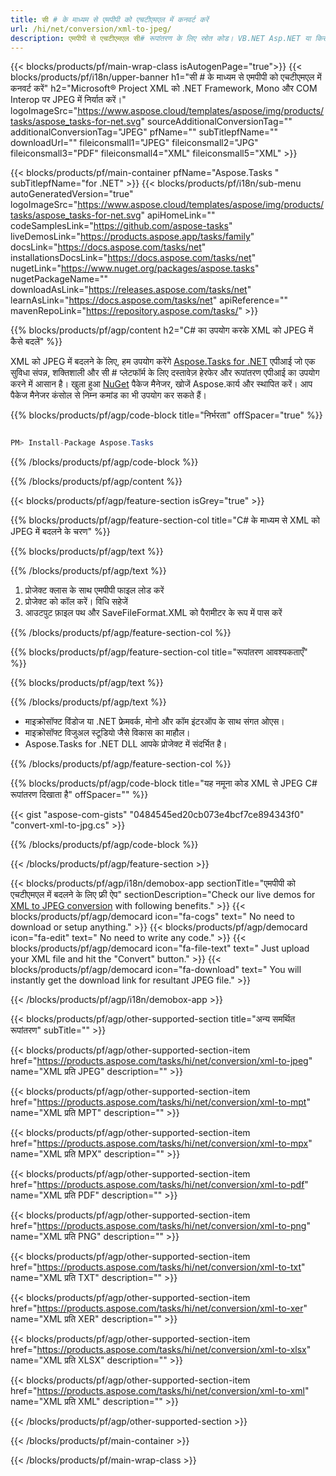 ```yaml
---
title: सी # के माध्यम से एमपीपी को एचटीएमएल में कनवर्ट करें 
url: /hi/net/conversion/xml-to-jpeg/ 
description: एमपीपी से एचटीएमएल सी# रूपांतरण के लिए स्रोत कोड। VB.NET Asp.NET या किसी .NET आधारित एप्लिकेशन के भीतर JPEG रूपांतरण के लिए बैच XML फ़ाइलों के लिए API उदाहरण कोड का उपयोग करें।
---
```


{{< blocks/products/pf/main-wrap-class isAutogenPage="true">}}
{{< blocks/products/pf/i18n/upper-banner h1="सी # के माध्यम से एमपीपी को एचटीएमएल में कनवर्ट करें" h2="Microsoft® Project XML को .NET Framework, Mono और COM Interop पर JPEG में निर्यात करें।" logoImageSrc="https://www.aspose.cloud/templates/aspose/img/products/tasks/aspose_tasks-for-net.svg" sourceAdditionalConversionTag="" additionalConversionTag="JPEG" pfName="" subTitlepfName="" downloadUrl="" fileiconsmall1="JPEG" fileiconsmall2="JPG" fileiconsmall3="PDF" fileiconsmall4="XML" fileiconsmall5="XML" >}}

{{< blocks/products/pf/main-container pfName="Aspose.Tasks " subTitlepfName="for .NET" >}}
{{< blocks/products/pf/i18n/sub-menu autoGeneratedVersion="true" logoImageSrc="https://www.aspose.cloud/templates/aspose/img/products/tasks/aspose_tasks-for-net.svg" apiHomeLink="" codeSamplesLink="https://github.com/aspose-tasks" liveDemosLink="https://products.aspose.app/tasks/family" docsLink="https://docs.aspose.com/tasks/net" installationsDocsLink="https://docs.aspose.com/tasks/net" nugetLink="https://www.nuget.org/packages/aspose.tasks" nugetPackageName="" downloadAsLink="https://releases.aspose.com/tasks/net" learnAsLink="https://docs.aspose.com/tasks/net" apiReference="" mavenRepoLink="https://repository.aspose.com/tasks/" >}}

{{% blocks/products/pf/agp/content h2="C# का उपयोग करके XML को JPEG में कैसे बदलें" %}}

XML को JPEG में बदलने के लिए, हम उपयोग करेंगे
 [Aspose.Tasks for .NET](https://products.aspose.com/tasks/net)
 एपीआई जो एक सुविधा संपन्न, शक्तिशाली और सी # प्लेटफॉर्म के लिए दस्तावेज़ हेरफेर और रूपांतरण एपीआई का उपयोग करने में आसान है। खुला हुआ
 [NuGet](https://www.nuget.org/packages/aspose.tasks)
 पैकेज मैनेजर, खोजें
 Aspose.कार्य
 और स्थापित करें। आप पैकेज मैनेजर कंसोल से निम्न कमांड का भी उपयोग कर सकते हैं।

{{% blocks/products/pf/agp/code-block title="निर्भरता" offSpacer="true" %}}

```cs

PM> Install-Package Aspose.Tasks

```

{{% /blocks/products/pf/agp/code-block %}}

{{% /blocks/products/pf/agp/content %}}

{{< blocks/products/pf/agp/feature-section isGrey="true" >}}

{{% blocks/products/pf/agp/feature-section-col title="C# के माध्यम से XML को JPEG में बदलने के चरण" %}}

{{% blocks/products/pf/agp/text %}}

{{% /blocks/products/pf/agp/text %}}

1. प्रोजेक्ट क्लास के साथ एमपीपी फाइल लोड करें
1. प्रोजेक्ट को कॉल करें। विधि सहेजें
1. आउटपुट फ़ाइल पथ और SaveFileFormat.XML को पैरामीटर के रूप में पास करें

{{% /blocks/products/pf/agp/feature-section-col %}}

{{% blocks/products/pf/agp/feature-section-col title="रूपांतरण आवश्यकताएँ" %}}

{{% blocks/products/pf/agp/text %}}

{{% /blocks/products/pf/agp/text %}}

- माइक्रोसॉफ्ट विंडोज या .NET फ्रेमवर्क, मोनो और कॉम इंटरऑप के साथ संगत ओएस।
- माइक्रोसॉफ्ट विजुअल स्टूडियो जैसे विकास का माहौल।
- Aspose.Tasks for .NET DLL आपके प्रोजेक्ट में संदर्भित है।

{{% /blocks/products/pf/agp/feature-section-col %}}

{{% blocks/products/pf/agp/code-block title="यह नमूना कोड XML से JPEG C# रूपांतरण दिखाता है" offSpacer="" %}}

{{< gist "aspose-com-gists" "0484545ed20cb073e4bcf7ce894343f0" "convert-xml-to-jpg.cs" >}}

{{% /blocks/products/pf/agp/code-block %}}

{{< /blocks/products/pf/agp/feature-section >}}

<!-- aboutfile Starts -->

{{< blocks/products/pf/agp/i18n/demobox-app sectionTitle="एमपीपी को एचटीएमएल में बदलने के लिए फ्री ऐप" sectionDescription="Check our live demos for [XML to JPEG conversion](https://products.aspose.app/tasks/conversion/xml-to-jpeg) with following benefits." >}}
        {{< blocks/products/pf/agp/democard icon="fa-cogs" text=" No need to download or setup anything." >}}
        {{< blocks/products/pf/agp/democard icon="fa-edit" text=" No need to write any code." >}}
        {{< blocks/products/pf/agp/democard icon="fa-file-text" text=" Just upload your XML file and hit the \"Convert\" button." >}}
        {{< blocks/products/pf/agp/democard icon="fa-download" text=" You will instantly get the download link for resultant JPEG file." >}}

{{< /blocks/products/pf/agp/i18n/demobox-app >}}

<!-- aboutfile Ends -->

{{< blocks/products/pf/agp/other-supported-section title="अन्य समर्थित रूपांतरण" subTitle="" >}}

{{< blocks/products/pf/agp/other-supported-section-item href="https://products.aspose.com/tasks/hi/net/conversion/xml-to-jpeg" name="XML प्रति JPEG" description="" >}}

{{< blocks/products/pf/agp/other-supported-section-item href="https://products.aspose.com/tasks/hi/net/conversion/xml-to-mpt" name="XML प्रति MPT" description="" >}}

{{< blocks/products/pf/agp/other-supported-section-item href="https://products.aspose.com/tasks/hi/net/conversion/xml-to-mpx" name="XML प्रति MPX" description="" >}}

{{< blocks/products/pf/agp/other-supported-section-item href="https://products.aspose.com/tasks/hi/net/conversion/xml-to-pdf" name="XML प्रति PDF" description="" >}}

{{< blocks/products/pf/agp/other-supported-section-item href="https://products.aspose.com/tasks/hi/net/conversion/xml-to-png" name="XML प्रति PNG" description="" >}}

{{< blocks/products/pf/agp/other-supported-section-item href="https://products.aspose.com/tasks/hi/net/conversion/xml-to-txt" name="XML प्रति TXT" description="" >}}

{{< blocks/products/pf/agp/other-supported-section-item href="https://products.aspose.com/tasks/hi/net/conversion/xml-to-xer" name="XML प्रति XER" description="" >}}

{{< blocks/products/pf/agp/other-supported-section-item href="https://products.aspose.com/tasks/hi/net/conversion/xml-to-xlsx" name="XML प्रति XLSX" description="" >}}

{{< blocks/products/pf/agp/other-supported-section-item href="https://products.aspose.com/tasks/hi/net/conversion/xml-to-xml" name="XML प्रति XML" description="" >}}



{{< /blocks/products/pf/agp/other-supported-section >}}

{{< /blocks/products/pf/main-container >}}
    
{{< /blocks/products/pf/main-wrap-class >}}